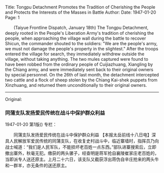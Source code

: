 Title: Tongpu Detachment Promotes the Tradition of Cherishing the People and Protects the Interests of the Masses in Battle
Author:
Date: 1947-01-20
Page: 1

　　(Taiyue Frontline Dispatch, January 18th) The Tongpu Detachment, deeply rooted in the People's Liberation Army's tradition of cherishing the people, when approaching the village wall during the battle to recover Shicun, the commander shouted to the soldiers: "We are the people's army, we must not damage the people's property in the slightest." After the troops entered the village for search, they immediately withdrew outside the village, without taking anything. The two mules captured were found to have been robbed from the ordinary people of Cuijiazhuang, Xiangling by the Chiang army, and were immediately sent back to their original owners by special personnel. On the 26th of last month, the detachment intercepted two cattle and a flock of sheep stolen by the Chiang Kai-shek puppets from Xinzhuang, and returned them unconditionally to their original owners.



<hr /> 

Original: 


### 同蒲支队发扬爱民传统在战斗中保护群众利益

1947-01-20
第1版()
专栏：

　　同蒲支队发扬爱民传统在战斗中保护群众利益
    【本报太岳前线十八日电】深具人民解放军爱民传统的同蒲支队，在收复史村战斗中，临近寨墙时，指挥员乃向战士喊道：“我们是人民军队，不能损坏老百姓一点东西。”部队进寨搜索后，立即撤出寨外，秋毫无犯。缴获的两头骡子，经查明是蒋军抢自襄陵崔家庄老百姓的，当即派专人送还原主。上月二十六日，该支队又截获浮出蒋伪自辛庄抢来的两头牛和一群羊，亦无条件的送还原主。
